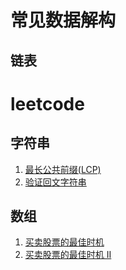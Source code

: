 # 常见数据解构
## 链表

# leetcode
## 字符串
1. [最长公共前缀(LCP)](https://github.com/liujie2019/leetcode/issues/1)
2. [验证回文字符串](https://github.com/liujie2019/leetcode/issues/2)
## 数组
1. [买卖股票的最佳时机](https://github.com/liujie2019/leetcode/issues/3#issue-630911850)
2. [买卖股票的最佳时机 II](https://github.com/liujie2019/leetcode/issues/4)
